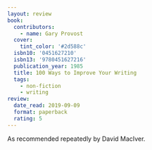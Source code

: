 ```yaml
---
layout: review
book:
  contributors:
    - name: Gary Provost
  cover:
    tint_color: '#2d588c'
  isbn10: '0451627210'
  isbn13: '9780451627216'
  publication_year: 1985
  title: 100 Ways to Improve Your Writing
  tags:
    - non-fiction
    - writing
review:
  date_read: 2019-09-09
  format: paperback
  rating: 5
---
```


As recommended repeatedly by David MacIver.

